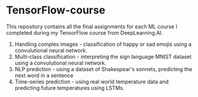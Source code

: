 # TensorFlow-course
This repository contains all the final assignments for each ML course I completed during my TensorFlow course from DeepLearning.AI. 
1. Handling complex images - classification of happy or sad emojis using a convulutional neural network.
2. Multi-class classification - interpreting the sign language MNIST dataset using a convulutional neural network.
3. NLP prediction - using a dataset of Shakespear's sonnets, predicting the next word in a sentence
4. Time-series prediction - using real world temperature data and predicting future temperatures using LSTMs.
